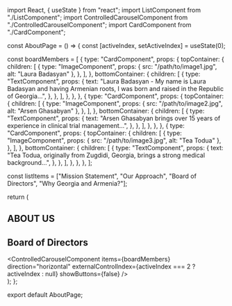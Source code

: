 import React, { useState } from "react";
import ListComponent from "./ListComponent";
import ControlledCarouselComponent from "./ControlledCarouselComponent";
import CardComponent from "./CardComponent";

const AboutPage = () => {
  const [activeIndex, setActiveIndex] = useState(0);

  const boardMembers = [
    {
      type: "CardComponent",
      props: {
        topContainer: {
          children: [
            {
              type: "ImageComponent",
              props: { src: "/path/to/image1.jpg", alt: "Laura Badasyan" },
            },
          ],
        },
        bottomContainer: {
          children: [
            {
              type: "TextComponent",
              props: {
                text: "Laura Badasyan - My name is Laura Badasyan and having Armenian roots, I was born and raised in the Republic of Georgia...",
              },
            },
          ],
        },
      },
    },
    {
      type: "CardComponent",
      props: {
        topContainer: {
          children: [
            {
              type: "ImageComponent",
              props: { src: "/path/to/image2.jpg", alt: "Arsen Ghasabyan" },
            },
          ],
        },
        bottomContainer: {
          children: [
            {
              type: "TextComponent",
              props: {
                text: "Arsen Ghasabyan brings over 15 years of experience in clinical trial management...",
              },
            },
          ],
        },
      },
    },
    {
      type: "CardComponent",
      props: {
        topContainer: {
          children: [
            {
              type: "ImageComponent",
              props: { src: "/path/to/image3.jpg", alt: "Tea Todua" },
            },
          ],
        },
        bottomContainer: {
          children: [
            {
              type: "TextComponent",
              props: {
                text: "Tea Todua, originally from Zugdidi, Georgia, brings a strong medical background...",
              },
            },
          ],
        },
      },
    },
  ];

  const listItems = ["Mission Statement", "Our Approach", "Board of Directors", "Why Georgia and Armenia?"];

  return (
    <div className="flex p-8 space-x-8">
      <div className="w-1/4">
        <h2 className="font-bold text-lg mb-4">ABOUT US</h2>
        <ListComponent
          items={listItems}
          activeIndex={activeIndex}
          onItemClick={setActiveIndex}
        />
      </div>
      <div className="w-3/4">
        <h2 className="font-bold text-lg mb-4">Board of Directors</h2>
        <ControlledCarouselComponent
          items={boardMembers}
          direction="horizontal"
          externalControlIndex={activeIndex === 2 ? activeIndex : null}
          showButtons={false}
        />
      </div>
    </div>
  );
};

export default AboutPage;
